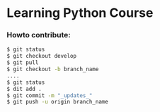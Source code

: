 Learning Python Course 
==

### Howto contribute:

```bash
$ git status 
$ git checkout develop
$ git pull
$ git checkout -b branch_name
....
$ git status 
$ dit add .
$ git commit -m "_updates_"  
$ git push -u origin branch_name
```
